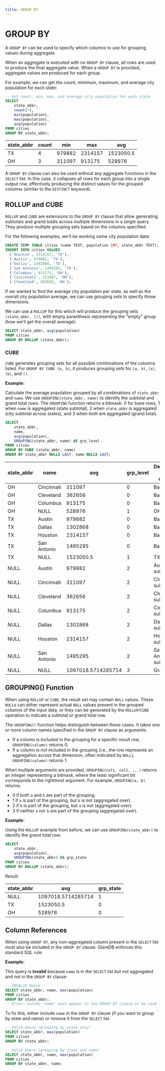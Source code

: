 ```yaml
---
title: GROUP BY
---
```


# GROUP BY

A `GROUP BY` can be used to specify which columns to use for grouping values
during aggregate.

When an aggregate is executed with no `GROUP BY` clause, all rows are used to
produce the final aggregate value. When a `GROUP BY` is provided, aggregate
values are produced for each group.

For example, we can get the count, minimum, maximum, and average city population for each state:

```sql
-- Get count, min, max, and average city population for each state
SELECT
    state_abbr,
    count(*),
    min(population),
    max(population),
    avg(population)
FROM cities
GROUP BY state_abbr;
```

| state_abbr | count | min    | max     | avg                |
|------------|-------|--------|---------|--------------------|
| TX         | 4     | 979882 | 2314157 | 1523050.5          |
| OH         | 3     | 311097 | 913175  | 528976             |

A `GROUP BY` clause can also be used without any aggregate functions in the `SELECT` list. In this case, it collapses all rows for each group into a single output row, effectively producing the distinct values for the grouped columns (similar to the `DISTINCT` keyword).

## ROLLUP and CUBE

`ROLLUP` and `CUBE` are extensions to the `GROUP BY` clause that allow generating subtotals and grand totals across multiple dimensions in a single query. They produce multiple grouping sets based on the columns specified.

For the following examples, we'll be working some city population data:

```sql
CREATE TEMP TABLE cities (name TEXT, population INT, state_abbr TEXT);
INSERT INTO cities VALUES
  ('Houston', 2314157, 'TX'),
  ('Austin', 979882, 'TX'),
  ('Dallas', 1302868, 'TX'),
  ('San Antonio', 1495295, 'TX'),
  ('Columbus', 913175, 'OH'),
  ('Cincinnati', 311097, 'OH'),
  ('Cleveland', 362656, 'OH');
```

If we wanted to find the average city population per state, as well as the
overall city population average, we can use grouping sets to specify those
dimensions.

We can use a `ROLLUP` for this which will produce the grouping sets
`(state_abbr, ())`, with empty paranthesis representing the "empty" group (how
we'll get the overall average):

```sql
SELECT state_abbr, avg(population)
FROM cities
GROUP BY ROLLUP (state_abbr);
```


### CUBE

`CUBE` generates grouping sets for all possible combinations of the columns listed. For `GROUP BY CUBE (a, b)`, it produces grouping sets for `(a, b)`, `(a)`, `(b)`, and `()`.

**Example:**

Calculate the average population grouped by all combinations of `state_abbr` and `name`. We use `GROUPING(state_abbr, name)` to identify the subtotal and grand total rows. The `GROUPING` function returns a bitmask: 0 for base rows, 1 when `name` is aggregated (state subtotal), 2 when `state_abbr` is aggregated (city subtotal across states), and 3 when both are aggregated (grand total).

```sql
SELECT
    state_abbr,
    name,
    avg(population),
    GROUPING(state_abbr, name) AS grp_level
FROM cities
GROUP BY CUBE (state_abbr, name)
ORDER BY state_abbr NULLS LAST, name NULLS LAST;
```

| state_abbr | name        | avg                | grp_level | Description (not in output) |
|------------|-------------|--------------------|-----------|--------------------|
| OH         | Cincinnati  | 311097             | 0         | Base row           |
| OH         | Cleveland   | 362656             | 0         | Base row           |
| OH         | Columbus    | 913175             | 0         | Base row           |
| OH         | NULL        | 528976             | 1         | OH subtotal        |
| TX         | Austin      | 979882             | 0         | Base row           |
| TX         | Dallas      | 1302868            | 0         | Base row           |
| TX         | Houston     | 2314157            | 0         | Base row           |
| TX         | San Antonio | 1495295            | 0         | Base row           |
| TX         | NULL        | 1523050.5          | 1         | TX subtotal        |
| NULL       | Austin      | 979882             | 2         | Austin subtotal    |
| NULL       | Cincinnati  | 311097             | 2         | Cincinnati subtotal|
| NULL       | Cleveland   | 362656             | 2         | Cleveland subtotal |
| NULL       | Columbus    | 913175             | 2         | Columbus subtotal  |
| NULL       | Dallas      | 1302868            | 2         | Dallas subtotal    |
| NULL       | Houston     | 2314157            | 2         | Houston subtotal   |
| NULL       | San Antonio | 1495295            | 2         | San Antonio subtotal|
| NULL       | NULL        | 1097018.5714285714 | 3         | Grand total        |

## GROUPING() Function

When using `ROLLUP` or `CUBE`, the result set may contain `NULL` values. These `NULL`s can either represent actual `NULL` values present in the grouped columns of the input data, or they can be generated by the `ROLLUP`/`CUBE` operation to indicate a subtotal or grand total row.

The `GROUPING()` function helps distinguish between these cases. It takes one or more column names specified in the `GROUP BY` clause as arguments.

- If a column is included in the grouping for a specific result row, `GROUPING(column)` returns 0.
- If a column is *not* included in the grouping (i.e., the row represents an aggregation across that dimension, often indicated by `NULL`), `GROUPING(column)` returns 1.

When multiple arguments are provided, `GROUPING(col1, col2, ...)` returns an integer representing a bitmask, where the least significant bit corresponds to the rightmost argument. For example, `GROUPING(a, b)` returns:
  - 0 if both `a` and `b` are part of the grouping.
  - 1 if `a` is part of the grouping, but `b` is not (aggregated over).
  - 2 if `b` is part of the grouping, but `a` is not (aggregated over).
  - 3 if neither `a` nor `b` are part of the grouping (aggregated over).

**Example:**

Using the `ROLLUP` example from before, we can use `GROUPING(state_abbr)` to identify the grand total row:

```sql
SELECT
    state_abbr,
    avg(population),
    GROUPING(state_abbr) AS grp_state
FROM cities
GROUP BY ROLLUP (state_abbr);
```

Result:

| state_abbr | avg                | grp_state |
|------------|--------------------|-----------|
| NULL       | 1097018.5714285714 | 1         |
| TX         | 1523050.5          | 0         |
| OH         | 528976             | 0         |

## Column References

When using `GROUP BY`, any non-aggregated column present in the `SELECT` list must also be included in the `GROUP BY` clause. GlareDB enforces this standard SQL rule.

**Example:**

This query is **invalid** because `name` is in the `SELECT` list but not aggregated and not in the `GROUP BY` clause:

```sql
-- INVALID Query
SELECT state_abbr, name, max(population)
FROM cities
GROUP BY state_abbr;
-- Error: Column 'name' must appear in the GROUP BY clause or be used in an aggregate function
```

To fix this, either include `name` in the `GROUP BY` clause (if you want to group by state and name) or remove it from the `SELECT` list.

```sql
-- Valid Query (grouping by state only)
SELECT state_abbr, max(population)
FROM cities
GROUP BY state_abbr;

-- Valid Query (grouping by state and name)
SELECT state_abbr, name, max(population)
FROM cities
GROUP BY state_abbr, name;
```

